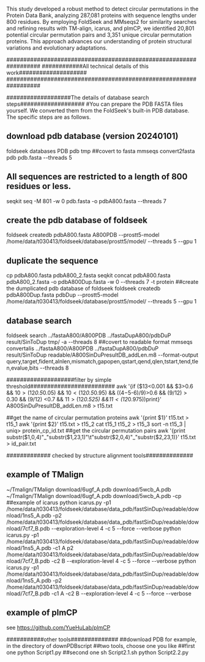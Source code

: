 This study developed a robust method to detect circular permutations in the Protein Data Bank, 
analyzing 287,081 proteins with sequence lengths under 800 residues. By employing FoldSeek and MMseqs2 
for similarity searches and refining results with TM-align, icarus, and plmCP, we identified 20,801 potential
circular permutation pairs and 3,351 unique circular permutation proteins. This approach advances our understanding
of protein structural variations and evolutionary adaptations.




##################################################################
############All technical details of this work####################
##################################################################


###################The details of database search steps###################
#You can prepare the PDB FASTA files yourself. We converted them from the FoldSeek's built-in PDB database. The specific steps are as follows. 
## download pdb database (version 20240101)  
foldseek databases PDB pdb tmp
##covert to fasta
mmseqs convert2fasta pdb pdb.fasta --threads 5
## All sequences are restricted to a length of 800 residues or less. 
seqkit seq -M 801 -w 0 pdb.fasta -o pdbA800.fasta --threads 7
## create the pdb database of foldseek
foldseek createdb pdbA800.fasta A800PDB --prostt5-model /home/data/t030413/foldseek/database/prostt5/model/ --threads 5 --gpu 1
## duplicate the sequence
cp pdbA800.fasta pdbA800_2.fasta
seqkit concat pdbA800.fasta pdbA800_2.fasta -o pdbA800Dup.fasta -w 0 --threads 7 -t protein
##create the dumplicated pdb database of foldseek
foldseek createdb pdbA800Dup.fasta pdbDup --prostt5-model /home/data/t030413/foldseek/database/prostt5/model/ --threads 5 --gpu 1
## database search
foldseek search ../fastaA800/A800PDB ../fastaDupA800/pdbDuP result/SinToDup tmp/ -a --threads 8
##covert to readable format
mmseqs convertalis ../fastaA800/A800PDB ../fastaDupA800/pdbDuP result/SinToDup readable/A800SinDuPresultDB_addLen.m8  --format-output query,target,fident,alnlen,mismatch,gapopen,qstart,qend,qlen,tstart,tend,tlen,evalue,bits --threads 8


####################filter by simple threshold#########################
awk '{if ($13<0.001 && $3>0.6 && $10 > ($12*0.5*0.05) && $10<($12*0.5*0.95) && (($4-$5-$6)/$9)>0.6 && ($9/$12) > 0.30 && ($9/$12) <0.7 && $11>($12*0.525) &&$11<($12*0.975))print}' A800SinDuPresultDB_addLen.m8 > t15.txt

##get the name of circular permutation proteins
awk '{print $1}' t15.txt > t15_1
awk '{print $2}' t15.txt > t15_2
cat t15_1 t15_2 > t15_3
sort -n t15_3 | uniq> protein_cp_id.txt
##get the circular permutation pairs
awk '{print substr($1,0,4)"_"substr($1,23,1)"\t"substr($2,0,4)"_"substr($2,23,1)}' t15.txt > id_pair.txt 


############# checked by structure alignment tools##############
## example of TMalign
~/Tmalign/TMalign download/6ugf_A.pdb download/5wcb_A.pdb
~/Tmalign/TMalign download/6ugf_A.pdb download/5wcb_A.pdb -cp
##example of icarus
python icarus.py -p1 /home/data/t030413/foldseek/database/data_pdb/fastSinDup/readable/download/1ns5_A.pdb -p2  /home/data/t030413/foldseek/database/data_pdb/fastSinDup/readable/download/7cf7_B.pdb  --exploration-level 4 -c 5 --force --verbose
python icarus.py -p1 /home/data/t030413/foldseek/database/data_pdb/fastSinDup/readable/download/1ns5_A.pdb -c1 A p2  /home/data/t030413/foldseek/database/data_pdb/fastSinDup/readable/download/7cf7_B.pdb -c2 B --exploration-level 4 -c 5 --force --verbose
python icarus.py -p1 /home/data/t030413/foldseek/database/data_pdb/fastSinDup/readable/download/1ns5_A.pdb -p2  /home/data/t030413/foldseek/database/data_pdb/fastSinDup/readable/download/7cf7_B.pdb -c1 A -c2 B --exploration-level 4 -c 5 --force --verbose
## example of plmCP
see https://github.com/YueHuLab/plmCP


###########other tools##############
##download PDB for example, in the directory of downPDBscript
##two tools, choose one you like
##first one
python Script1.py
##second one
sh Script2.1.sh
python Script2.2.py
